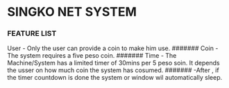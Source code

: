 # SINGKO NET SYSTEM
### FEATURE LIST
 User - Only the user can provide a coin to make him use.
####### Coin - The system requires a five peso coin.
####### Time - The Machine/System has a limited timer of 30mins per 5 peso soin. It depends the usser on how much coin the system has cosumed.
####### -After , if the timer countdown is done the system or window wil automatically sleep.

